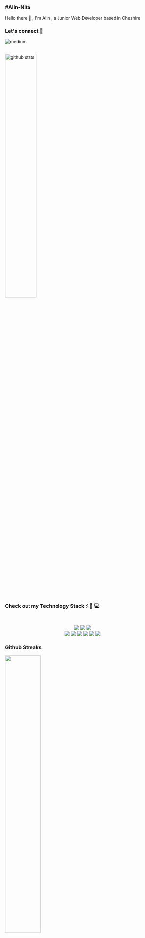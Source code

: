 <h3>#Alin-Nita</h3>
<p>
Hello there 👋 , I'm Alin , a Junior Web Developer based in Cheshire
</p>    
    <h3 align='left'>
   Let's connect 🔗
    </h3>
<p align='left'>
    <a href="https://www.linkedin.com/in/alin-nita-b69288207/" target="_blank">
       <img align="left" alt="medium" src="https://img.shields.io/badge/LinkedIn-0077B5?style=for-the-badge&logo=linkedin&logoColor=white" />
    </a>
</p>
<br/><br/>
</p>
<img src="https://github-readme-stats.vercel.app/api?username=Alin-Nita&show_icons=true&theme=gotham" alt="github stats" width="45%" align="center"/>
<h3 align='left'>
   Check out my Technology Stack ⚡ 🚀 💻
</h3>
<br>
<p align="center">
    <img src="https://img.shields.io/badge/React-20232A?style=for-the-badge&logo=react&logoColor=61DAFB" />
    <img src="https://img.shields.io/badge/Amazon_AWS-FF9900?style=for-the-badge&logo=amazonaws&logoColor=white" /> 
    <img src="https://img.shields.io/badge/CSS3-1572B6?style=for-the-badge&logo=css3&logoColor=white" />
    <br>
     <img src="https://img.shields.io/badge/HTML5-E34F26?style=for-the-badge&logo=html5&logoColor=white" />
   <img src="https://img.shields.io/badge/JavaScript-F7DF1E?style=for-the-badge&logo=javascript&logoColor=black" />
 <img src="https://img.shields.io/badge/Sass-CC6699?style=for-the-badge&logo=sass&logoColor=white" />
 <img src="https://img.shields.io/badge/MySQL-005C84?style=for-the-badge&logo=mysql&logoColor=white" />
 <img src="https://img.shields.io/badge/Figma-F24E1E?style=for-the-badge&logo=figma&logoColor=white" />
 <img src="https://img.shields.io/badge/Java-ED8B00?style=for-the-badge&logo=java&logoColor=white" />
 </p>

### Github Streaks
<img src="https://github-readme-streak-stats.herokuapp.com/?user=kritika-pattalam&theme=dark" width="48%" >

![Top Langs](https://github-readme-stats.vercel.app/api/top-langs/?username=kritika-pattalam&layout=compact)

